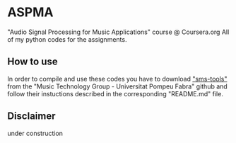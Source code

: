# ASPMA
"Audio Signal Processing for Music Applications" course @ Coursera.org
All of my python codes for the assignments.

## How to use
In order to compile and use these codes you have to download ["sms-tools"](https://github.com/MTG/sms-tools) from the "Music Technology Group - Universitat Pompeu Fabra" github and follow their instuctions described in the corresponding "README.md" file.

Disclaimer
----------
under construction
